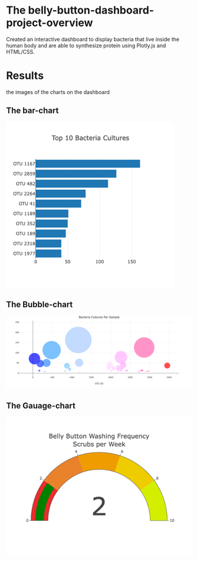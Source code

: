 # The belly-button-dashboard-project-overview
 Created an interactive dashboard to display bacteria that live inside the human body and are able to synthesize protein using Plotly.js and HTML/CSS.

# Results
the images of the charts on the dashboard

## The bar-chart 
![head-pic](https://github.com/TahaniSury/Plotly-deploy/blob/main/images/bar-chart.png)

## The Bubble-chart
![head-pic](https://github.com/TahaniSury/Plotly-deploy/blob/main/images/bubble-chart.png)

## The Gauage-chart
![head-pic](https://github.com/TahaniSury/Plotly-deploy/blob/main/images/guage.png)
